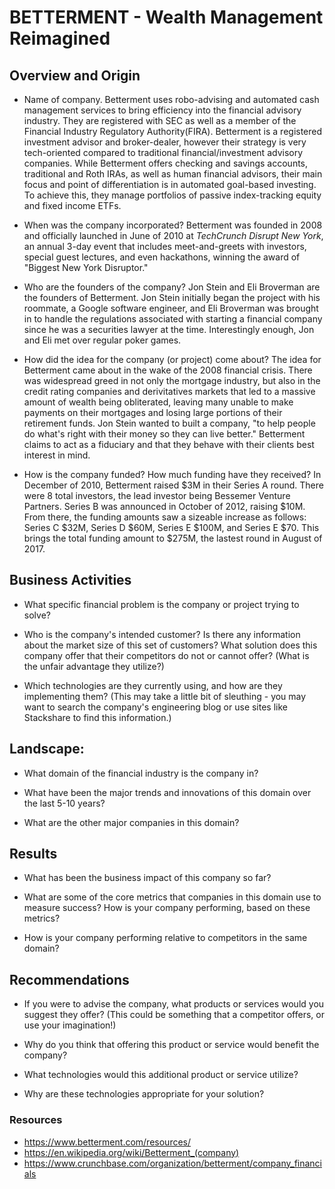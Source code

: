 # BETTERMENT - Wealth Management Reimagined

## Overview and Origin

* Name of company. Betterment uses robo-advising and automated cash management services to bring efficiency into the financial advisory industry. They are registered with SEC as well as a member of the Financial Industry Regulatory Authority(FIRA). Betterment is a registered investment advisor and broker-dealer, however their strategy is very tech-oriented compared to traditional financial/investment advisory companies. While Betterment offers checking and savings accounts, traditional and Roth IRAs, as well as human financial advisors, their main focus and point of differentiation is in automated goal-based investing. To achieve this, they manage portfolios of passive index-tracking equity and fixed income ETFs.

* When was the company incorporated? Betterment was founded in 2008 and officially launched in June of 2010 at *TechCrunch Disrupt New York*, an annual 3-day event that includes meet-and-greets with investors, special guest lectures, and even hackathons, winning the award of "Biggest New York Disruptor." 

* Who are the founders of the company? Jon Stein and Eli Broverman are the founders of Betterment. Jon Stein initially began the project with his roommate, a Google software engineer, and Eli Broverman was brought in to handle the regulations associated with starting a financial company since he was a securities lawyer at the time. Interestingly enough, Jon and Eli met over regular poker games.

* How did the idea for the company (or project) come about? The idea for Betterment came about in the wake of the 2008 financial crisis. There was widespread greed in not only the mortgage industry, but also in the credit rating companies and derivitatives markets that led to a massive amount of wealth being obliterated, leaving many unable to make payments on their mortgages and losing large portions of their retirement funds. Jon Stein wanted to built a company, "to help people do what's right with their money so they can live better." Betterment claims to act as a fiduciary and that they behave with their clients best interest in mind.

* How is the company funded? How much funding have they received? In December of 2010, Betterment raised $3M in their Series A round. There were 8 total investors, the lead investor being Bessemer Venture Partners. Series B was announced in October of 2012, raising $10M. From there, the funding amounts saw a sizeable increase as follows: Series C $32M, Series D $60M, Series E $100M, and Series E $70. This brings the total funding amount to $275M, the lastest round in August of 2017.

## Business Activities

* What specific financial problem is the company or project trying to solve?

* Who is the company's intended customer? Is there any information about the market size of this set of customers? What solution does this company offer that their competitors do not or cannot offer? (What is the unfair advantage they utilize?)

* Which technologies are they currently using, and how are they implementing them? (This may take a little bit of sleuthing - you may want to search the company's engineering blog or use sites like Stackshare to find this information.)

## Landscape:

* What domain of the financial industry is the company in?

* What have been the major trends and innovations of this domain over the last 5-10 years?

* What are the other major companies in this domain?

## Results

* What has been the business impact of this company so far?

* What are some of the core metrics that companies in this domain use to measure success? How is your company performing, based on these metrics?

* How is your company performing relative to competitors in the same domain?

## Recommendations

* If you were to advise the company, what products or services would you suggest they offer? (This could be something that a competitor offers, or use your imagination!)

* Why do you think that offering this product or service would benefit the company?

* What technologies would this additional product or service utilize?

* Why are these technologies appropriate for your solution?

### Resources
* https://www.betterment.com/resources/
* https://en.wikipedia.org/wiki/Betterment_(company)
* https://www.crunchbase.com/organization/betterment/company_financials

